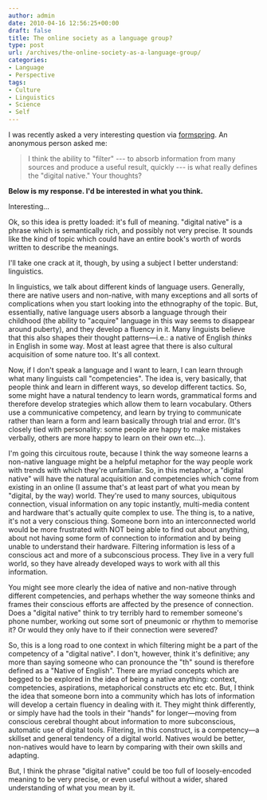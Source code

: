 ```yaml
---
author: admin
date: 2010-04-16 12:56:25+00:00
draft: false
title: The online society as a language group?
type: post
url: /archives/the-online-society-as-a-language-group/
categories:
- Language
- Perspective
tags:
- Culture
- Linguistics
- Science
- Self
---
```


I was recently asked a very interesting question via [formspring](http://zachbeauvais.com/wp-content/uploads/2010/04/zbeauvais). An anonymous person asked me:



<blockquote>I think the ability to "filter" --- to absorb information from many sources and produce a useful result, quickly --- is what really defines the "digital native." Your thoughts?</blockquote>



**Below is my response. I'd be interested in what you think.**

Interesting...

Ok, so this idea is pretty loaded: it's full of meaning. "digital native" is a phrase which is semantically rich, and possibly not very precise. It sounds like the kind of topic which could have an entire book's worth of words written to describe the meanings.

I'll take one crack at it, though, by using a subject I better understand: linguistics.

In linguistics, we talk about different kinds of language users. Generally, there are native users and non-native, with many exceptions and all sorts of complications when you start looking into the ethnography of the topic. But, essentially, native language users absorb a language through their childhood (the ability to "acquire" language in this way seems to disappear around puberty), and they develop a fluency in it. Many linguists believe that this also shapes their thought patterns—i.e.: a native of English _thinks_ in English in some way. Most at least agree that there is also cultural acquisition of some nature too. It's all context.

Now, if I don't speak a language and I want to learn, I can learn through what many linguists call "competencies". The idea is, very basically, that people think and learn in different ways, so develop different tactics. So, some might have a natural tendency to learn words, grammatical forms and therefore develop strategies which allow them to learn vocabulary. Others use a communicative competency, and learn by trying to communicate rather than learn a form and learn basically through trial and error. (It's closely tied with personality: some people are happy to make mistakes verbally, others are more happy to learn on their own etc...).

I'm going this circuitous route, because I think the way someone learns a non-native language might be a helpful metaphor for the way people work with trends with which they're unfamiliar. So, in this metaphor, a "digital native" will have the natural acquisition and competencies which come from existing in an online (I assume that's at least part of what you mean by "digital, by the way) world. They're used to many sources, ubiquitous connection, visual information on any topic instantly, multi-media content and hardware that's actually quite complex to use. The thing is, to a native, it's not a very conscious thing. Someone born into an interconnected world would be more frustrated with NOT being able to find out about anything, about not having some form of connection to information and by being unable to understand their hardware. Filtering information is less of a conscious act and more of a subconscious process. They live in a very full world, so they have already developed ways to work with all this information.

You might see more clearly the idea of native and non-native through different competencies, and perhaps whether the way someone thinks and frames their conscious efforts are affected by the presence of connection. Does a "digital native" think to try terribly hard to remember someone's phone number, working out some sort of pneumonic or rhythm to memorise it? Or would they only have to if their connection were severed?

So, this is a long road to one context in which filtering might be a part of the competency of a "digital native". I don't, however, think it's definitive; any more than saying someone who can pronounce the "th" sound is therefore defined as a "Native of English". There are myriad concepts which are begged to be explored in the idea of being a native anything: context, competencies, aspirations, metaphorical constructs etc etc etc. But, I think the idea that someone born into a community which has lots of information will develop a certain fluency in dealing with it. They might think differently, or simply have had the tools in their "hands" for longer—moving from conscious cerebral thought about information to more subconscious, automatic use of digital tools. Filtering, in this construct, is a competency—a skillset and general tendency of a digital world. Natives would be better, non-natives would have to learn by comparing with their own skills and adapting.

But, I think the phrase "digital native" could be too full of loosely-encoded meaning to be very precise, or even useful without a wider, shared understanding of what you mean by it.
